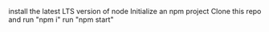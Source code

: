 install the latest LTS version of node
Initialize an npm project
Clone this repo and run "npm i"
run "npm start"